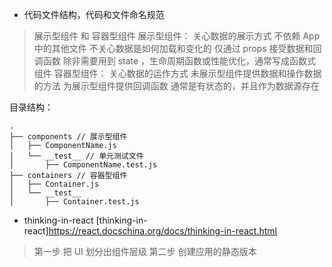 - 代码文件结构，代码和文件命名规范

> 展示型组件 和 容器型组件
> 展示型组件：
> 关心数据的展示方式
> 不依赖 App 中的其他文件
> 不关心数据是如何加载和变化的
> 仅通过 props 接受数据和回调函数
> 除非需要用到 state ，生命周期函数或性能优化，通常写成函数式组件
> 容器型组件：
> 关心数据的运作方式
> 未展示型组件提供数据和操作数据的方法
> 为展示型组件提供回调函数
> 通常是有状态的，并且作为数据源存在

目录结构：

```
.
├── components // 展示型组件
│   ├── ComponentName.js
│   └── __test__ // 单元测试文件
│       ├── ComponentName.test.js
├── containers // 容器型组件
│   ├── Container.js
│   └── __test__
│       ├── Container.test.js
```

- thinking-in-react
  [thinking-in-react]https://react.docschina.org/docs/thinking-in-react.html

> 第一步 把 UI 划分出组件层级
> 第二步 创建应用的静态版本

